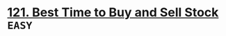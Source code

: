 # [121. Best Time to Buy and Sell Stock](https://leetcode.com/problems/best-time-to-buy-and-sell-stock/description/) `EASY`




